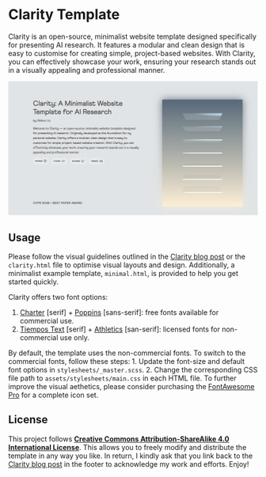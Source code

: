 # Clarity Template

Clarity is an open-source, minimalist website template designed specifically for presenting AI research. It features a modular and clean design that is easy to customise for creating simple, project-based websites. With Clarity, you can effectively showcase your work, ensuring your research stands out in a visually appealing and professional manner. 

<img class="foreground" src="assets/figures/clarity_intro.jpg" alt="Prismer">


## Usage
Please follow the visual guidelines outlined in the [Clarity blog post](https://shikun.io/projects/clarity) or the `clarity.html` file to optimise visual layouts and design. Additionally, a minimalist example template, `minimal.html`, is provided to help you get started quickly.

Clarity offers two font options: 
1. [Charter](https://practicaltypography.com/charter.html) [serif] + [Poppins](https://fonts.google.com/specimen/Poppins) [sans-serif]: free fonts available for commercial use. 
2.  [Tiempos Text](https://klim.co.nz/retail-fonts/tiempos-text/) [serif] + [Athletics](https://familytype.co/#athletics) [san-serif]: licensed fonts for non-commercial use only. 

By default, the template uses the non-commercial fonts. To switch to the commercial fonts, follow these steps: 1. Update the font-size and default font options in `stylesheets/_master.scss`. 2. 
Change the corresponding CSS file path to `assets/stylesheets/main.css` in each HTML file. To further improve the visual aethetics, please consider purchasing the  [FontAwesome Pro](https://fontawesome.com/plans) for a complete icon set. 

## License
This project follows  <a href="https://creativecommons.org/licenses/by-sa/4.0/"><b>Creative Commons Attribution-ShareAlike 4.0 International License</b></a>. This allows you to freely modify and distribute the template in any way you like. In return, I kindly ask that you link back to the [Clarity blog post](https://shikun.io/projects/clarity) in the footer to acknowledge my work and efforts. Enjoy!
